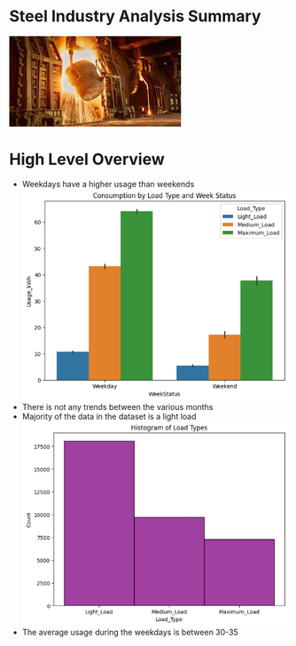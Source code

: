 # **Steel Industry Analysis Summary**

![Steel Industry Photo](steelindustry.jpeg)

# **High Level Overview**
* Weekdays have a higher usage than weekends
  ![Load WeekStatus](Images/loadtypebyweekstatus.png)
* There is not any trends between the various months
* Majority of the data in the dataset is a light load
![Load Histogram](Images/loadhist.png)
* The average usage during the weekdays is between 30-35
